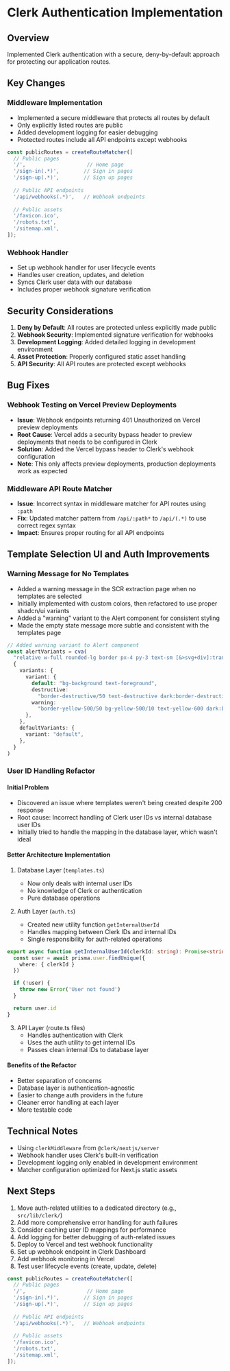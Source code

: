 # Clerk Authentication Implementation

## Overview
Implemented Clerk authentication with a secure, deny-by-default approach for protecting our application routes.

## Key Changes

### Middleware Implementation
- Implemented a secure middleware that protects all routes by default
- Only explicitly listed routes are public
- Added development logging for easier debugging
- Protected routes include all API endpoints except webhooks

```typescript
const publicRoutes = createRouteMatcher([
  // Public pages
  '/',                    // Home page
  '/sign-in(.*)',        // Sign in pages
  '/sign-up(.*)',        // Sign up pages
  
  // Public API endpoints
  '/api/webhooks(.*)',   // Webhook endpoints
  
  // Public assets
  '/favicon.ico',
  '/robots.txt',
  '/sitemap.xml',
]);
```

### Webhook Handler
- Set up webhook handler for user lifecycle events
- Handles user creation, updates, and deletion
- Syncs Clerk user data with our database
- Includes proper webhook signature verification

## Security Considerations
1. **Deny by Default**: All routes are protected unless explicitly made public
2. **Webhook Security**: Implemented signature verification for webhooks
3. **Development Logging**: Added detailed logging in development environment
4. **Asset Protection**: Properly configured static asset handling
5. **API Security**: All API routes are protected except webhooks

## Bug Fixes
### Webhook Testing on Vercel Preview Deployments
- **Issue**: Webhook endpoints returning 401 Unauthorized on Vercel preview deployments
- **Root Cause**: Vercel adds a security bypass header to preview deployments that needs to be configured in Clerk
- **Solution**: Added the Vercel bypass header to Clerk's webhook configuration
- **Note**: This only affects preview deployments, production deployments work as expected

### Middleware API Route Matcher
- **Issue**: Incorrect syntax in middleware matcher for API routes using `:path`
- **Fix**: Updated matcher pattern from `/api/:path*` to `/api/(.*)` to use correct regex syntax
- **Impact**: Ensures proper routing for all API endpoints

## Template Selection UI and Auth Improvements

### Warning Message for No Templates
- Added a warning message in the SCR extraction page when no templates are selected
- Initially implemented with custom colors, then refactored to use proper shadcn/ui variants
- Added a "warning" variant to the Alert component for consistent styling
- Made the empty state message more subtle and consistent with the templates page

```typescript
// Added warning variant to Alert component
const alertVariants = cva(
  "relative w-full rounded-lg border px-4 py-3 text-sm [&>svg+div]:translate-y-[-3px] [&>svg]:absolute [&>svg]:left-4 [&>svg]:top-4 [&>svg]:text-foreground [&>svg~*]:pl-7",
  {
    variants: {
      variant: {
        default: "bg-background text-foreground",
        destructive:
          "border-destructive/50 text-destructive dark:border-destructive [&>svg]:text-destructive",
        warning:
          "border-yellow-500/50 bg-yellow-500/10 text-yellow-600 dark:border-yellow-500 [&>svg]:text-yellow-500",
      },
    },
    defaultVariants: {
      variant: "default",
    },
  }
)
```

### User ID Handling Refactor

#### Initial Problem
- Discovered an issue where templates weren't being created despite 200 response
- Root cause: Incorrect handling of Clerk user IDs vs internal database user IDs
- Initially tried to handle the mapping in the database layer, which wasn't ideal

#### Better Architecture Implementation
1. Database Layer (`templates.ts`)
   - Now only deals with internal user IDs
   - No knowledge of Clerk or authentication
   - Pure database operations

2. Auth Layer (`auth.ts`)
   - Created new utility function `getInternalUserId`
   - Handles mapping between Clerk IDs and internal IDs
   - Single responsibility for auth-related operations

```typescript
export async function getInternalUserId(clerkId: string): Promise<string> {
  const user = await prisma.user.findUnique({
    where: { clerkId }
  })

  if (!user) {
    throw new Error('User not found')
  }

  return user.id
}
```

3. API Layer (route.ts files)
   - Handles authentication with Clerk
   - Uses the auth utility to get internal IDs
   - Passes clean internal IDs to database layer

#### Benefits of the Refactor
- Better separation of concerns
- Database layer is authentication-agnostic
- Easier to change auth providers in the future
- Cleaner error handling at each layer
- More testable code

## Technical Notes
- Using `clerkMiddleware` from `@clerk/nextjs/server`
- Webhook handler uses Clerk's built-in verification
- Development logging only enabled in development environment
- Matcher configuration optimized for Next.js static assets

## Next Steps
1. Move auth-related utilities to a dedicated directory (e.g., `src/lib/clerk/`)
2. Add more comprehensive error handling for auth failures
3. Consider caching user ID mappings for performance
4. Add logging for better debugging of auth-related issues
5. Deploy to Vercel and test webhook functionality
6. Set up webhook endpoint in Clerk Dashboard
7. Add webhook monitoring in Vercel
8. Test user lifecycle events (create, update, delete)

```typescript
const publicRoutes = createRouteMatcher([
  // Public pages
  '/',                    // Home page
  '/sign-in(.*)',        // Sign in pages
  '/sign-up(.*)',        // Sign up pages
  
  // Public API endpoints
  '/api/webhooks(.*)',   // Webhook endpoints
  
  // Public assets
  '/favicon.ico',
  '/robots.txt',
  '/sitemap.xml',
]);
```
